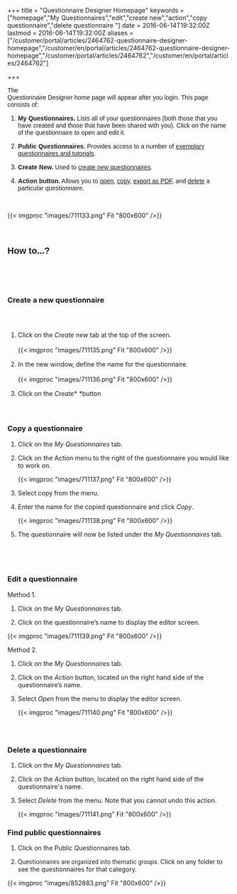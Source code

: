 ﻿+++
title = "Questionnaire Designer Homepage"
keywords = ["homepage","My Questionnaires","edit","create new","action","copy questionnaire","delete questionnaire "]
date = 2016-06-14T19:32:00Z
lastmod = 2016-06-14T19:32:00Z
aliases = ["/customer/portal/articles/2464762-questionnaire-designer-homepage","/customer/en/portal/articles/2464762-questionnaire-designer-homepage","/customer/portal/articles/2464762","/customer/en/portal/articles/2464762"]

+++

<span style="font-family:arial,helvetica,sans-serif;"><span
id="docs-internal-guid-01c4c8de-7a41-4c55-d234-b08c574c2287"><span
style="vertical-align: baseline; white-space: pre-wrap; background-color: transparent;">The
Questionnaire Designer home page will appear after you login. This page
consists of: </span></span></span>

1.  <span style="font-family:arial,helvetica,sans-serif;">​**My
    Questionnaires.** Lists all of your questionnaires (both those that
    you have created and those that have been shared with you). Click on
    the name of the questionnaire to open and edit it.</span>

2.  <span style="font-family: arial, helvetica, sans-serif;">**Public
    Questionnaires.** Provides access to a number of [exemplary
    questionnaires and tutorials](#public). </span>

3.  <span style="font-family:arial,helvetica,sans-serif;">**Create
    New.** Used to [create new questionnaires](#create). </span>

4.  <span style="font-family:arial,helvetica,sans-serif;">**Action
    button.** Allows you to [open](#edit), [copy](#copy),
    [export as PDF](/questionnaire-designer/pdf-export-),
    and [delete](#delete) a particular questionnaire. </span>

 

{{< imgproc "images/711133.png" Fit "800x600" />}}

 

<span style="font-size:20px;"><span style="font-family:arial,helvetica,sans-serif;">How to...?  </span></span>
--------------------------------------------------------------------------------------------------------------

 

 

### <span id="create"></span>Create a new questionnaire

###  

1.  <span style="line-height: 20.8px;">Click on the </span>*Create
    new*<span style="line-height: 20.8px;"> tab at the top of the
    screen.   
      
    {{< imgproc "images/711135.png" Fit "800x600" />}}</span>

2.  <span style="line-height: 20.8px;">In the new window, define the
    name for the questionnaire.</span>  
      
    {{< imgproc "images/711136.png" Fit "800x600" />}}

3.  <span style="line-height: 20.8px;">Click on the
    *Create*</span>* *<span style="line-height: 20.8px;">button</span>

<span style="line-height: 20.8px;">​</span>

### <span id="copy"></span>Copy a questionnaire 

1.  Click on the *My Questionnaires* tab.

2.  Click on the Action menu to the right of the questionnaire you would
    like to work on.

      
    {{< imgproc "images/711137.png" Fit "800x600" />}}

3.  Select copy from the menu.

4.  Enter the name for the copied questionnaire and click *Copy*.   
      
    {{< imgproc "images/711138.png" Fit "800x600" />}}

5.  The questionnaire will now be listed under the *My Questionnaires*
    tab.            

###  

### <span id="edit"></span>Edit a questionnaire 

  
Method 1. 

1.  Click on the *My Questionnaires* tab.

2.  Click on the questionnaire’s name to display the editor screen. 

  
  
{{< imgproc "images/711139.png" Fit "800x600" />}}  
  
Method 2. 

1.  Click on the *My Questionnaires* tab.

2.  Click on the *Action* button, located on the right hand side of the
    questionnaire’s name.

3.  ​​Select *Open* from the menu to display the editor screen.   
      
    {{< imgproc "images/711140.png" Fit "800x600" />}}

###  

### <span id="delete"></span>Delete a questionnaire 

1.  Click on the *My Questionnaires* tab.

2.  Click on the *Action* button, located on the right hand side of the
    questionnaire's name.

3.  ​Select *Delete* from the menu. Note that you cannot undo this
    action.   
      
    {{< imgproc "images/711141.png" Fit "800x600" />}}

### <span id="public"></span>Find public questionnaires  

1.  Click on the Public Questionnaires tab.

2.  <span
    style="color: rgb(42, 42, 42); font-family: Roboto; font-size: 14px; background-color: rgb(255, 255, 255);">Questionnaires
    are organized into thematic groups. </span>Click on any folder to
    see the questionnaires for that category. 

​{{< imgproc "images/852883.png" Fit "800x600" />}}
